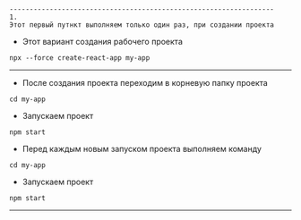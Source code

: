 ```text
------------------------------------------------------------------
1.
Этот первый путнкт выполняем только один раз, при создании проекта 
```
* Этот вариант создания рабочего проекта
```shell
npx --force create-react-app my-app
```
------------------------------------------------------------------

* После создания проекта переходим в корневую папку проекта
```shell
cd my-app
```
* Запускаем проект
```shell
npm start
```
* Перед каждым новым запуском проекта выполняем команду
```shell
cd my-app
```
* Запускаем проект
```shell
npm start
```
---
